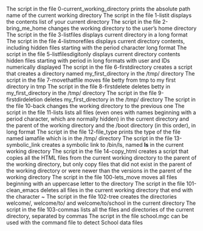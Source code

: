 The script in the file 0-current_working_directory prints the absolute path name of the current working directory
The script in the file 1-listit displays the contents list of your current directory
The script in the file 2-bring_me_home changes the working directory to the user’s home directory
The script in the file 3-listfiles displays current directory in a long format
The script in the file 4-listmorefiles displays current directory contents, including hidden files starting with the period character long format
The script in the file 5-listfilesdigitonly displays current directory contents hidden files starting with period in long formats with user and IDs numerically displayed
The script in the file 6-firstdirectory creates a script that creates a directory named my_first_directory in the /tmp/ directory
The script in the file 7-movethatfile moves file betty from tmp to my first directory in tmp
The script in the file 8-firstdelete deletes betty in my_first_directory in the /tmp/ directory
The script in the file 9-firstdirdeletion deletes my_first_directory in the /tmp/ directory
The script in the file 10-back changes the working directory to the previous one
The script in the file 11-lists lists all files (even ones with names beginning with a period character, which are normally hidden) in the current directory and the parent of the working directory and the /boot directory (in this order), in long format
The script in the file 12-file_type prints the type of the file named iamafile which is in the /tmp/ directory
The script in the file 13-symbolic_link creates a symbolic link to /bin/ls, named __ls__ in the current working directory
The script in the file 14-copy_html creates a script that copies all the HTML files from the current working directory to the parent of the working directory, but only copy files that did not exist in the parent of the working directory or were newer than the versions in the parent of the working directory
The script in the file 100-lets_move moves all files beginning with an uppercase letter to the directory
The script in the file 101-clean_emacs deletes all files in the current working directory that end with the character ~
The script in the file 102-tree creates the directories welcome/, welcome/to/ and welcome/to/school in the current directory
The script in the file 103-commas lists all the files and directories of the current directory, separated by commas
The script in the file school.mgc can be used with the command file to detect School data files
